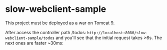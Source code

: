 # slow-webclient-sample

This project must be deployed as a war on Tomcat 9.

After access the controller path /todos: `http://localhost:8080/slow-webclient-sample/todos` and you'll see that the initial request takes >6s. The next ones are faster ~30ms:

